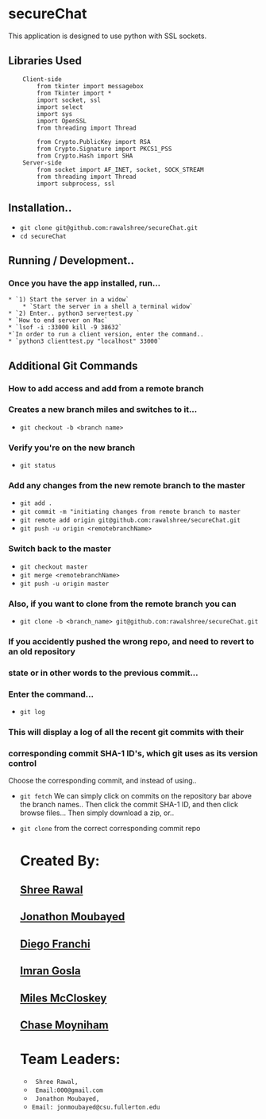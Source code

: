 # secureChat
This application is designed to use python with SSL sockets.


## Libraries Used
```
    Client-side
        from tkinter import messagebox
        from Tkinter import *
        import socket, ssl
        import select
        import sys
        import OpenSSL
        from threading import Thread

        from Crypto.PublicKey import RSA
        from Crypto.Signature import PKCS1_PSS
        from Crypto.Hash import SHA
    Server-side
        from socket import AF_INET, socket, SOCK_STREAM
        from threading import Thread
        import subprocess, ssl
```

## Installation..
* `git clone git@github.com:rawalshree/secureChat.git`
* `cd secureChat`

## Running / Development..
### Once you have the app installed, run...
    * `1) Start the server in a widow`
        * `Start the server in a shell a terminal widow`
    * `2) Enter.. python3 servertest.py `
    * `How to end server on Mac`
    * `lsof -i :33000 kill -9 38632`
    *`In order to run a client version, enter the command..
    * `python3 clienttest.py "localhost" 33000`

## Additional Git Commands
### How to add access and add from a remote branch
### Creates a new branch miles and switches to it...
* `git checkout -b <branch name>`
### Verify you're on the new branch
* `git status`
### Add any changes from the new remote branch to the master
* `git add .`
* `git commit -m "initiating changes from remote branch to master`
* `git remote add origin git@github.com:rawalshree/secureChat.git`
* `git push -u origin <remotebranchName>`
### Switch back to the master
* `git checkout master`
* `git merge <remotebranchName>`
* `git push -u origin master`


### Also, if you want to clone from the remote branch you can
* `git clone -b <branch_name> git@github.com:rawalshree/secureChat.git`

### If you accidently pushed the wrong repo, and need to revert to an old repository
### state or in other words to the previous commit...

### Enter the command...
* `git log`
### This will display a log of all the recent git commits with their
### corresponding commit SHA-1 ID's, which git uses as its version control
Choose the corresponding commit, and instead of using..
* `git fetch`
We can simply click on commits on the repository bar above the branch names..
Then click the commit  SHA-1 ID, and then click browse files...
Then simply download a zip, or..
* `git clone` from the correct corresponding commit repo


  # Created By:
  ## [Shree Rawal](https://github.com/rawalshree)
  ## [Jonathon Moubayed ](  https://github.com/jonmoubayed)
   ## [Diego Franchi](  https://github.com/diegofranchi)
    ## [Imran Gosla](  https://github.com/imrangosla)
    ## [Miles McCloskey](  https://github.com/milesjmccloskey)
    ## [Chase Moyniham](  https://github.com/chasemoy)

  # Team Leaders:
    * ` Shree Rawal,`
    * ` Email:000@gmail.com`
    * ` Jonathon Moubayed,`
    * `Email: jonmoubayed@csu.fullerton.edu`
   
  

    
    
   
   

  

